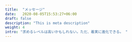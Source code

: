 ```yaml
---
title:  "メッセージ"
date:   2020-08-05T15:53:27+06:00
draft: false
description: "This is meta description"
weight: 4
intro: "求めるレベルは高いかもしれない。ただ、着実に進化できる。 "
---
```

